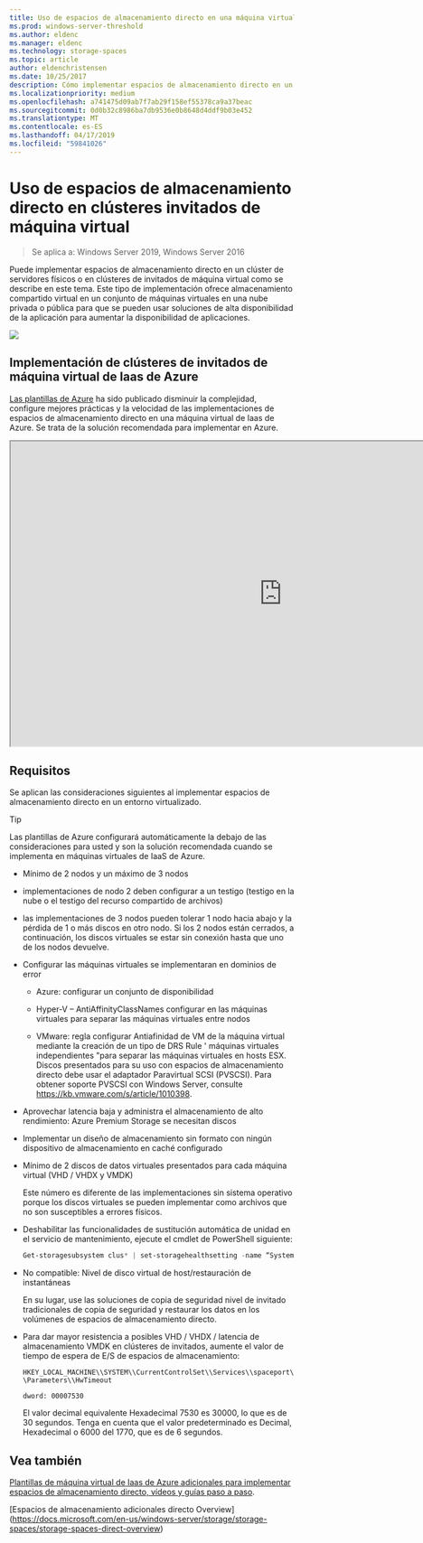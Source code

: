```yaml
---
title: Uso de espacios de almacenamiento directo en una máquina virtual
ms.prod: windows-server-threshold
ms.author: eldenc
ms.manager: eldenc
ms.technology: storage-spaces
ms.topic: article
author: eldenchristensen
ms.date: 10/25/2017
description: Cómo implementar espacios de almacenamiento directo en un clúster de invitado de máquina virtual, por ejemplo, en Microsoft Azure.
ms.localizationpriority: medium
ms.openlocfilehash: a741475d09ab7f7ab29f158ef55378ca9a37beac
ms.sourcegitcommit: 0d0b32c8986ba7db9536e0b8648d4ddf9b03e452
ms.translationtype: MT
ms.contentlocale: es-ES
ms.lasthandoff: 04/17/2019
ms.locfileid: "59841026"
---
```

# <a name="using-storage-spaces-direct-in-guest-virtual-machine-clusters"></a>Uso de espacios de almacenamiento directo en clústeres invitados de máquina virtual

> Se aplica a: Windows Server 2019, Windows Server 2016

Puede implementar espacios de almacenamiento directo en un clúster de servidores físicos o en clústeres de invitados de máquina virtual como se describe en este tema. Este tipo de implementación ofrece almacenamiento compartido virtual en un conjunto de máquinas virtuales en una nube privada o pública para que se pueden usar soluciones de alta disponibilidad de la aplicación para aumentar la disponibilidad de aplicaciones.

![](media/storage-spaces-direct-in-vm/storage-spaces-direct-in-vm.png)

## <a name="deploying-in-azure-iaas-vm-guest-clusters"></a>Implementación de clústeres de invitados de máquina virtual de Iaas de Azure

[Las plantillas de Azure](https://github.com/robotechredmond/301-storage-spaces-direct-md) ha sido publicado disminuir la complejidad, configure mejores prácticas y la velocidad de las implementaciones de espacios de almacenamiento directo en una máquina virtual de Iaas de Azure. Se trata de la solución recomendada para implementar en Azure.

<iframe src="https://channel9.msdn.com/Series/Microsoft-Hybrid-Cloud-Best-Practices-for-IT-Pros/Step-by-Step-Deploy-Windows-Server-2016-Storage-Spaces-Direct-S2D-Cluster-in-Microsoft-Azure/player" width="960" height="540" allowfullscreen></iframe>

## <a name="requirements"></a>Requisitos

Se aplican las consideraciones siguientes al implementar espacios de almacenamiento directo en un entorno virtualizado.

> [!TIP]
> Las plantillas de Azure configurará automáticamente la debajo de las consideraciones para usted y son la solución recomendada cuando se implementa en máquinas virtuales de IaaS de Azure.

-   Mínimo de 2 nodos y un máximo de 3 nodos

-   implementaciones de nodo 2 deben configurar a un testigo (testigo en la nube o el testigo del recurso compartido de archivos)

-   las implementaciones de 3 nodos pueden tolerar 1 nodo hacia abajo y la pérdida de 1 o más discos en otro nodo.  Si los 2 nodos están cerrados, a continuación, los discos virtuales se estar sin conexión hasta que uno de los nodos devuelve.  

-   Configurar las máquinas virtuales se implementaran en dominios de error

    -   Azure: configurar un conjunto de disponibilidad

    -   Hyper-V – AntiAffinityClassNames configurar en las máquinas virtuales para separar las máquinas virtuales entre nodos

    -   VMware: regla configurar Antiafinidad de VM de la máquina virtual mediante la creación de un tipo de DRS Rule ' máquinas virtuales independientes "para separar las máquinas virtuales en hosts ESX. Discos presentados para su uso con espacios de almacenamiento directo debe usar el adaptador Paravirtual SCSI (PVSCSI). Para obtener soporte PVSCSI con Windows Server, consulte https://kb.vmware.com/s/article/1010398.

-   Aprovechar latencia baja y administra el almacenamiento de alto rendimiento: Azure Premium Storage se necesitan discos

-   Implementar un diseño de almacenamiento sin formato con ningún dispositivo de almacenamiento en caché configurado

-   Mínimo de 2 discos de datos virtuales presentados para cada máquina virtual (VHD / VHDX y VMDK)

    Este número es diferente de las implementaciones sin sistema operativo porque los discos virtuales se pueden implementar como archivos que no son susceptibles a errores físicos.

-   Deshabilitar las funcionalidades de sustitución automática de unidad en el servicio de mantenimiento, ejecute el cmdlet de PowerShell siguiente:

    ```powershell
    Get-storagesubsystem clus* | set-storagehealthsetting -name “System.Storage.PhysicalDisk.AutoReplace.Enabled” -value “False”
    ```

-   No compatible: Nivel de disco virtual de host/restauración de instantáneas

    En su lugar, use las soluciones de copia de seguridad nivel de invitado tradicionales de copia de seguridad y restaurar los datos en los volúmenes de espacios de almacenamiento directo.

-   Para dar mayor resistencia a posibles VHD / VHDX / latencia de almacenamiento VMDK en clústeres de invitados, aumente el valor de tiempo de espera de E/S de espacios de almacenamiento:

    `HKEY_LOCAL_MACHINE\\SYSTEM\\CurrentControlSet\\Services\\spaceport\\Parameters\\HwTimeout`

    `dword: 00007530`

    El valor decimal equivalente Hexadecimal 7530 es 30000, lo que es de 30 segundos. Tenga en cuenta que el valor predeterminado es Decimal, Hexadecimal o 6000 del 1770, que es de 6 segundos.

## <a name="see-also"></a>Vea también

[Plantillas de máquina virtual de Iaas de Azure adicionales para implementar espacios de almacenamiento directo, vídeos y guías paso a paso](https://blogs.msdn.microsoft.com/clustering/2017/02/14/deploying-an-iaas-vm-guest-clusters-in-microsoft-azure/).

[Espacios de almacenamiento adicionales directo Overview] (https://docs.microsoft.com/en-us/windows-server/storage/storage-spaces/storage-spaces-direct-overview)
